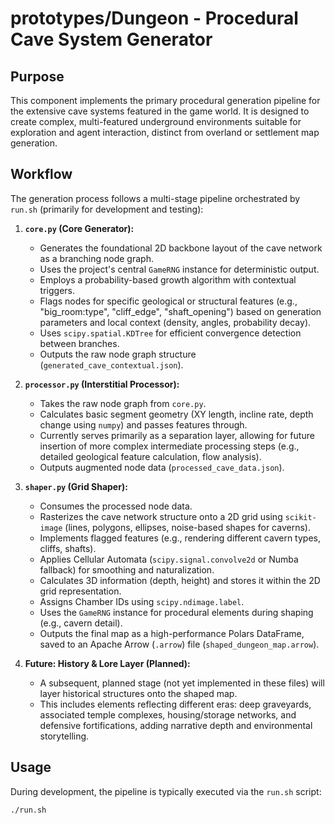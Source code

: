 # prototypes/Dungeon - Procedural Cave System Generator

## Purpose

This component implements the primary procedural generation pipeline for the extensive cave systems featured in the game world. It is designed to create complex, multi-featured underground environments suitable for exploration and agent interaction, distinct from overland or settlement map generation.

## Workflow

The generation process follows a multi-stage pipeline orchestrated by `run.sh` (primarily for development and testing):

1.  **`core.py` (Core Generator):**
    * Generates the foundational 2D backbone layout of the cave network as a branching node graph.
    * Uses the project's central `GameRNG` instance for deterministic output.
    * Employs a probability-based growth algorithm with contextual triggers.
    * Flags nodes for specific geological or structural features (e.g., "big\_room:type", "cliff\_edge", "shaft\_opening") based on generation parameters and local context (density, angles, probability decay).
    * Uses `scipy.spatial.KDTree` for efficient convergence detection between branches.
    * Outputs the raw node graph structure (`generated_cave_contextual.json`).

2.  **`processor.py` (Interstitial Processor):**
    * Takes the raw node graph from `core.py`.
    * Calculates basic segment geometry (XY length, incline rate, depth change using `numpy`) and passes features through.
    * Currently serves primarily as a separation layer, allowing for future insertion of more complex intermediate processing steps (e.g., detailed geological feature calculation, flow analysis).
    * Outputs augmented node data (`processed_cave_data.json`).

3.  **`shaper.py` (Grid Shaper):**
    * Consumes the processed node data.
    * Rasterizes the cave network structure onto a 2D grid using `scikit-image` (lines, polygons, ellipses, noise-based shapes for caverns).
    * Implements flagged features (e.g., rendering different cavern types, cliffs, shafts).
    * Applies Cellular Automata (`scipy.signal.convolve2d` or Numba fallback) for smoothing and naturalization.
    * Calculates 3D information (depth, height) and stores it within the 2D grid representation.
    * Assigns Chamber IDs using `scipy.ndimage.label`.
    * Uses the `GameRNG` instance for procedural elements during shaping (e.g., cavern detail).
    * Outputs the final map as a high-performance Polars DataFrame, saved to an Apache Arrow (`.arrow`) file (`shaped_dungeon_map.arrow`).

4.  **Future: History & Lore Layer (Planned):**
    * A subsequent, planned stage (not yet implemented in these files) will layer historical structures onto the shaped map.
    * This includes elements reflecting different eras: deep graveyards, associated temple complexes, housing/storage networks, and defensive fortifications, adding narrative depth and environmental storytelling.

## Usage

During development, the pipeline is typically executed via the `run.sh` script:

```bash
./run.sh
